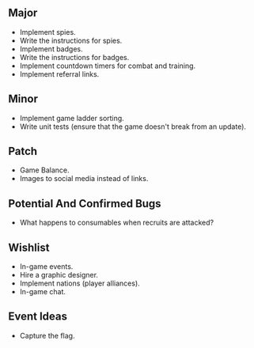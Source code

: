 Major
---

* Implement spies.
* Write the instructions for spies.
* Implement badges.
* Write the instructions for badges.
* Implement countdown timers for combat and training.
* Implement referral links.

Minor
---

* Implement game ladder sorting.
* Write unit tests (ensure that the game doesn't break from an update).

Patch
---

* Game Balance.
* Images to social media instead of links.

Potential And Confirmed Bugs
---

* What happens to consumables when recruits are attacked?

Wishlist
---

* In-game events.
* Hire a graphic designer.
* Implement nations (player alliances).
* In-game chat.

Event Ideas
---

* Capture the flag.

